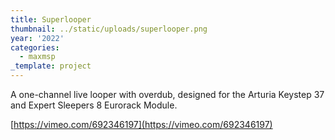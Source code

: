 ```yaml
---
title: Superlooper
thumbnail: ../static/uploads/superlooper.png
year: '2022'
categories:
  - maxmsp
_template: project
---
```



A one-channel live looper with overdub, designed for the Arturia Keystep 37 and Expert
Sleepers 8 Eurorack Module.

[https://vimeo.com/692346197](https://vimeo.com/692346197)

